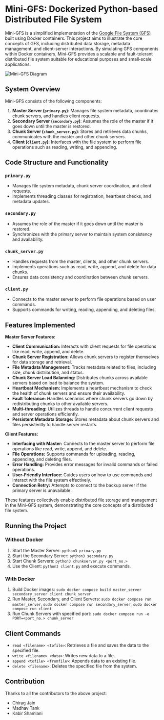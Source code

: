 # Mini-GFS: Dockerized Python-based Distributed File System

Mini-GFS is a simplified implementation of the [Google File System (GFS)](http://static.googleusercontent.com/media/research.google.com/en//archive/gfs-sosp2003.pdf) built using Docker containers. This project aims to illustrate the core concepts of GFS, including distributed data storage, metadata management, and client-server interactions. By simulating GFS components within Docker containers, Mini-GFS provides a scalable and fault-tolerant distributed file system suitable for educational purposes and small-scale applications.
    
![Mini-GFS Diagram](https://raw.githubusercontent.com/YashK2003/Mini-GFS/main/assets/Mini-GFS-Diagram.png)


## System Overview
Mini-GFS consists of the following components:

1. **Master Server (`primary.py`)**: Manages file system metadata, coordinates chunk servers, and handles client requests.
2. **Secondary Server (`secondary.py`)**: Assumes the role of the master if it goes down until the master is restored.
3. **Chunk Server (`chunk_server.py`)**: Stores and retrieves data chunks, communicates with the master and other chunk servers.
4. **Client (`client.py`)**: Interfaces with the file system to perform file operations such as reading, writing, and appending.

## Code Structure and Functionality
### `primary.py`
- Manages file system metadata, chunk server coordination, and client requests.
- Implements threading classes for registration, heartbeat checks, and metadata updates.

### `secondary.py`
- Assumes the role of the master if it goes down until the master is restored.
- Synchronizes with the primary server to maintain system consistency and availability.


### `chunk_server.py`
- Handles requests from the master, clients, and other chunk servers.
- Implements operations such as read, write, append, and delete for data chunks.
- Ensures data consistency and coordination between chunk servers.

### `client.py`
- Connects to the master server to perform file operations based on user commands.
- Supports commands for writing, reading, appending, and deleting files.

## Features Implemented

**Master Server Features:**
- **Client Communication:** Interacts with client requests for file operations like read, write, append, and delete.
- **Chunk Server Registration:** Allows chunk servers to register themselves for data storage and retrieval.
- **File Metadata Management:** Tracks metadata related to files, including size, chunk distribution, and status.
- **Chunk Server Load Balancing:** Distributes chunks across available servers based on load to balance the system.
- **Heartbeat Mechanism:** Implements a heartbeat mechanism to check the health of chunk servers and ensure their availability.
- **Fault Tolerance:** Handles scenarios where chunk servers go down by redistributing chunks to other available servers.
- **Multi-threading:** Utilizes threads to handle concurrent client requests and server operations efficiently.
- **Persistent Metadata Storage:** Stores metadata about chunk servers and files persistently to handle server restarts.

**Client Features:**
- **Interfacing with Master:** Connects to the master server to perform file operations like read, write, append, and delete.
- **File Operations:** Supports commands for uploading, reading, appending, and deleting files.
- **Error Handling:** Provides error messages for invalid commands or failed operations.
- **User-Friendly Interface:** Guides users on how to use commands and interact with the file system effectively.
- **Connection Retry:** Attempts to connect to the backup server if the primary server is unavailable.

These features collectively enable distributed file storage and management in the Mini-GFS system, demonstrating the core concepts of a distributed file system.

## Running the Project
### Without Docker
1. Start the Master Server: `python3 primary.py`
2. Start the Secondary Server: `python3 secondary.py`
3. Start Chunk Servers: `python3 chunkserver.py <port_no.>`
4. Use the Client: `python3 client.py` and execute commands.

### With Docker
1. Build Docker images: `sudo docker compose build master_server secondary_server client chunk_server`
2. Run Master, Secondary, and Client Servers: `sudo docker compose run master_server`, `sudo docker compose run secondary_server`, `sudo docker compose run client`
3. Run Chunk Servers with specified port: `sudo docker compose run -e PORT=<port_no.> chunk_server`

## Client Commands
- `read <filename> <tofile>`: Retrieves a file and saves the data to the specified file.
- `write <filename> <data>`: Writes new data to a file.
- `append <tofile> <fromfile>`: Appends data to an existing file.
- `delete <filename>`: Deletes the specified file from the system.

## Contribution
Thanks to all the contributors to the above project:
- Chirag Jain
- Madhav Tank
- Kabir Shamlani
